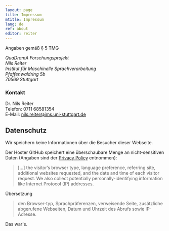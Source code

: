 ```yaml
---
layout: page
title: Impressum
mtitle: Impressum
lang: de
ref: about
editor: reiter
---
```


Angaben gemäß § 5 TMG

<address>
QuaDramA Forschungsprojekt<br/>
Nils Reiter<br/>
Institut für Maschinelle Sprachverarbeitung<br/>
Pfaffenwaldring 5b<br/>
70569 Stuttgart
</address>

### Kontakt
Dr. Nils Reiter<br/>
Telefon: 0711 68581354<br/>
E-Mail: [nils.reiter@ims.uni-stuttgart.de](mailto:nils.reiter@ims.uni-stuttgart.de)


## Datenschutz

Wir speichern keine Informationen über die Besucher dieser Webseite.

Der Hoster GitHub speichert eine überschaubare Menge an nicht-sensitiven Daten (Angaben sind der [Privacy Policy](https://help.github.com/articles/github-privacy-statement/) entnommen):
> […] the visitor’s browser type, language preference, referring site, additional websites requested, and the date and time of each visitor request. We also collect potentially personally-identifying information like Internet Protocol (IP) addresses.

Übersetzung
> den Browser-typ, Sprachpräferenzen, verweisende Seite, zusätzliche abgerufene Webseiten, Datum und Uhrzeit des Abrufs sowie IP-Adresse.

Das war's.
